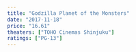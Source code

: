 ```yaml
---
title: "Godzilla Planet of the Monsters"
date: "2017-11-18"
price: "16.61"
theaters: ["TOHO Cinemas Shinjuku"]
ratings: ["PG-13"]
---
```

